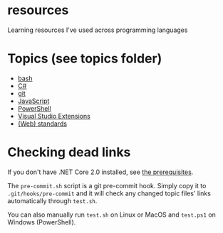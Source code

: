 # resources

Learning resources I've used across programming languages

# Topics (see topics folder)

- [bash](./topics/bash.md)
- [C#](./topics/C%23.md)
- [git](./topics/git.md)
- [JavaScript](./topics/javascript.md)
- [PowerShell](./topics/PowerShell.md)
- [Visual Studio Extensions](./topics/vs-extensions.md)
- [(Web) standards](./topics/standards.md)

# Checking dead links

If you don't have .NET Core 2.0 installed, see [the prerequisites](./topics/dotnet-prerequisites.md).

The `pre-commit.sh` script is a git pre-commit hook. Simply copy it to `.git/hooks/pre-commit` and it will check any changed topic files' links automatically through `test.sh`.

You can also manually run `test.sh` on Linux or MacOS and `test.ps1` on Windows (PowerShell).
